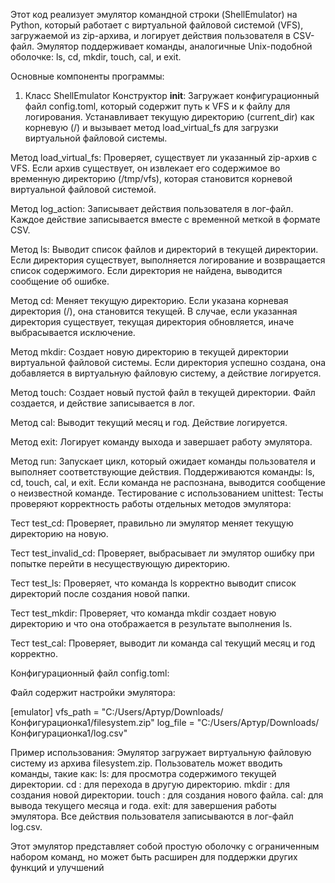 Этот код реализует эмулятор командной строки (ShellEmulator) на Python, который работает с виртуальной файловой системой (VFS), загружаемой из zip-архива, и логирует действия пользователя в CSV-файл. Эмулятор поддерживает команды, аналогичные Unix-подобной оболочке: ls, cd, mkdir, touch, cal, и exit.

Основные компоненты программы:
1. Класс ShellEmulator
Конструктор __init__: Загружает конфигурационный файл config.toml, который содержит путь к VFS и к файлу для логирования. Устанавливает текущую директорию (current_dir) как корневую (/) и вызывает метод load_virtual_fs для загрузки виртуальной файловой системы.

Метод load_virtual_fs: Проверяет, существует ли указанный zip-архив с VFS. Если архив существует, он извлекает его содержимое во временную директорию (/tmp/vfs), которая становится корневой виртуальной файловой системой.

Метод log_action: Записывает действия пользователя в лог-файл. Каждое действие записывается вместе с временной меткой в формате CSV.

Метод ls: Выводит список файлов и директорий в текущей директории. Если директория существует, выполняется логирование и возвращается список содержимого. Если директория не найдена, выводится сообщение об ошибке.

Метод cd: Меняет текущую директорию. Если указана корневая директория (/), она становится текущей. В случае, если указанная директория существует, текущая директория обновляется, иначе выбрасывается исключение.

Метод mkdir: Создает новую директорию в текущей директории виртуальной файловой системы. Если директория успешно создана, она добавляется в виртуальную файловую систему, а действие логируется.

Метод touch: Создает новый пустой файл в текущей директории. Файл создается, и действие записывается в лог.

Метод cal: Выводит текущий месяц и год. Действие логируется.

Метод exit: Логирует команду выхода и завершает работу эмулятора.

Метод run: Запускает цикл, который ожидает команды пользователя и выполняет соответствующие действия. Поддерживаются команды: ls, cd, touch, cal, и exit. Если команда не распознана, выводится сообщение о неизвестной команде.
Тестирование с использованием unittest:
Тесты проверяют корректность работы отдельных методов эмулятора:

Тест test_cd: Проверяет, правильно ли эмулятор меняет текущую директорию на новую.

Тест test_invalid_cd: Проверяет, выбрасывает ли эмулятор ошибку при попытке перейти в несуществующую директорию.

Тест test_ls: Проверяет, что команда ls корректно выводит список директорий после создания новой папки.

Тест test_mkdir: Проверяет, что команда mkdir создает новую директорию и что она отображается в результате выполнения ls.

Тест test_cal: Проверяет, выводит ли команда cal текущий месяц и год корректно.

Конфигурационный файл config.toml:

Файл содержит настройки эмулятора:

[emulator]
vfs_path = "C:/Users/Артур/Downloads/Конфигурационка1/filesystem.zip"
log_file = "C:/Users/Артур/Downloads/Конфигурационка1/log.csv"


Пример использования:
Эмулятор загружает виртуальную файловую систему из архива filesystem.zip.
Пользователь может вводить команды, такие как:
ls: для просмотра содержимого текущей директории.
cd <directory>: для перехода в другую директорию.
mkdir <directory>: для создания новой директории.
touch <filename>: для создания нового файла.
cal: для вывода текущего месяца и года.
exit: для завершения работы эмулятора.
Все действия пользователя записываются в лог-файл log.csv.

Этот эмулятор представляет собой простую оболочку с ограниченным набором команд, но может быть расширен для поддержки других функций и улучшений
